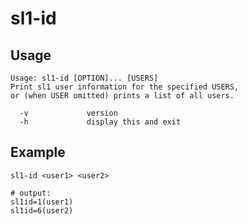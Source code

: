 # sl1-id

## Usage

```
Usage: sl1-id [OPTION]... [USERS]
Print sl1 user information for the specified USERS,
or (when USER omitted) prints a list of all users.

  -v             version
  -h             display this and exit
```

## Example

```shell
sl1-id <user1> <user2>

# output:
sl1id=1(user1)
sl1id=6(user2)

```